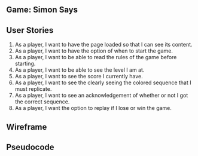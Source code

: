 ## Game: Simon Says

## User Stories
1. As a player, I want to have the page loaded so that I can see its content.
2. As a player, I want to have the option of when to start the game.
3. As a player, I want to be able to read the rules of the game before starting.
4. As a player, I want to be able to see the level I am at.
5. As a player, I want to see the score I currently have.
6. As a player, I want to see the clearly seeing the colored sequence that I must replicate.
7. As a player, I want to see an acknowledgement of whether or not I got the correct sequence.
8. As a player, I want the option to replay if I lose or win the game.

## Wireframe
[](./assets/game-screen.png)

## Pseudocode
